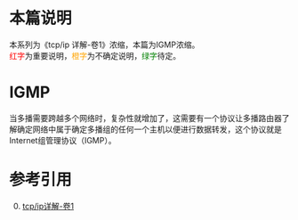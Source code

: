 # 本篇说明
本系列为《tcp/ip 详解-卷1》浓缩，本篇为IGMP浓缩。<br>
<span style="color:red">红字</span>为重要说明，<span style="color:orange">橙字</span>为不确定说明，<span style="color:green">绿字</span>待定。

# IGMP
当多播需要跨越多个网络时，复杂性就增加了，这需要有一个协议让多播路由器了解确定网络中属于确定多播组的任何一个主机以便进行数据转发，这个协议就是Internet组管理协议（IGMP）。

# 参考引用
0. [tcp/ip详解-卷1](https://book.douban.com/subject/1088054/)
